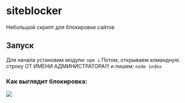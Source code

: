 # siteblocker
Небольшой скрипт для блокировки сайтов

## Запуск
Для начала установим модули:
```npm i```
Потом, открываем командную строку ОТ ИМЕНИ АДМИНИСТРАТОРА!!! и пишем:
```node index```

### Как выглядит блокировка:
<img src='https://github.com/danya7423/siteblocker/blob/main/%D0%A1%D0%BD%D0%B8%D0%BC%D0%BE%D0%BA%20%D1%8D%D0%BA%D1%80%D0%B0%D0%BD%D0%B0%202022-01-31%20093347.png?raw=true' />
